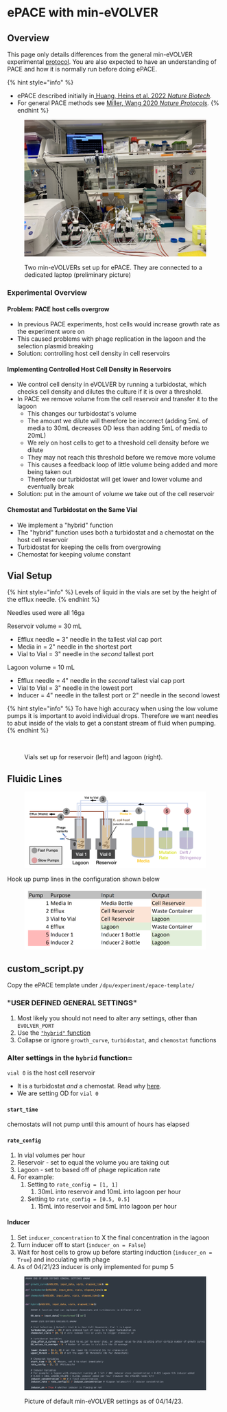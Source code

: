 # ePACE with min-eVOLVER

## Overview

This page only details differences from the general min-eVOLVER experimental [protocol](starting-an-experiment.md). You are also expected to have an understanding of PACE and how it is normally run before doing ePACE.

{% hint style="info" %}
* ePACE described initially in[ Huang, Heins et al. 2022 _Nature Biotech_](https://www.nature.com/articles/s41587-022-01410-2#Sec15)_._
* For general PACE methods see [Miller, Wang 2020 _Nature Protocols_](https://www.nature.com/articles/s41596-020-00410-3)_._
{% endhint %}

<figure><img src="../../.gitbook/assets/image (1).png" alt=""><figcaption><p>Two min-eVOLVERs set up for ePACE. They are connected to a dedicated laptop (preliminary picture)</p></figcaption></figure>

### Experimental Overview

#### Problem: PACE host cells overgrow

* In previous PACE experiments, host cells would increase growth rate as the experiment wore on
* This caused problems with phage replication in the lagoon and the selection plasmid breaking
* Solution: controlling host cell density in cell reservoirs

#### Implementing Controlled Host Cell Density in Reservoirs

* We control cell density in eVOLVER by running a turbidostat, which checks cell density and dilutes the culture if it is over a threshold.
* In PACE we remove volume from the cell reservoir and transfer it to the lagoon
  * This changes our turbidostat's volume
  * The amount we dilute will therefore be incorrect (adding 5mL of media to 30mL decreases OD less than adding 5mL of media to 20mL)
  * We rely on host cells to get to a threshold cell density before we dilute
  * They may not reach this threshold before we remove more volume
  * This causes a feedback loop of little volume being added and more being taken out
  * Therefore our turbidostat will get lower and lower volume and eventually break
* Solution: put in the amount of volume we take out of the cell reservoir

#### Chemostat and Turbidostat on the Same Vial&#x20;

* We implement a "hybrid" function
* The "hybrid" function uses both a turbidostat and a chemostat on the host cell reservoir
* Turbidostat for keeping the cells from overgrowing
* Chemostat for keeping volume constant

## Vial Setup

{% hint style="info" %}
Levels of liquid in the vials are set by the height of the efflux needle.
{% endhint %}

Needles used were all 16ga

Reservoir volume = 30 mL

* Efflux needle = 3" needle in the tallest vial cap port
* Media in = 2" needle in the shortest port
* Vial to Vial = 3" needle in the _second_ tallest port

Lagoon volume = 10 mL

* Efflux needle = 4" needle in the _second_ tallest vial cap port
* Vial to Vial = 3" needle in the lowest port
* Inducer = 4" needle in the tallest port or 2" needle in the second lowest

{% hint style="info" %}
To have high accuracy when using the low volume pumps it is important to avoid individual drops. Therefore we want needles to abut inside of the vials to get a constant stream of fluid when pumping.
{% endhint %}

<figure><img src="../../.gitbook/assets/image (7).png" alt=""><figcaption><p>Vials set up for reservoir (left) and lagoon (right).</p></figcaption></figure>

## Fluidic Lines

<figure><img src="../../.gitbook/assets/image (16).png" alt=""><figcaption></figcaption></figure>

Hook up pump lines in the configuration shown below

<figure><img src="../../.gitbook/assets/image (4).png" alt=""><figcaption></figcaption></figure>

## custom\_script.py

Copy the ePACE template under `/dpu/experiment/epace-template/`

### "USER DEFINED GENERAL SETTINGS"

1. Most likely you should not need to alter any settings, other than `EVOLVER_PORT`
2. Use the [`"hybrid"` function](epace-with-min-evolver.md#experimental-overview)
3. Collapse or ignore `growth_curve`, `turbidostat`, and `chemostat` functions

### Alter settings in the `hybrid` function=

`vial 0` is the host cell reservoir

* It is a turbidostat _and_ a chemostat. Read why [here](epace-with-min-evolver.md#experimental-overview).
* We are setting OD for `vial 0`

#### `start_time`&#x20;

chemostats will not pump until this amount of hours has elapsed

#### `rate_config`

1. In vial volumes per hour
2. Reservoir - set to equal the volume you are taking out
3. Lagoon - set to based off of phage replication rate
4. For example:
   1. Setting to `rate_config = [1, 1]`
      1. 30mL into reservoir and 10mL into lagoon per hour
   2. Setting to `rate_config = [0.5, 0.5]`
      1. 15mL into reservoir and 5mL into lagoon per hour

#### Inducer

1. Set `inducer_concentration` to X the final concentration in the lagoon
2. Turn inducer off to start (`inducer_on = False`)
3. Wait for host cells to grow up before starting induction (`inducer_on = True`) and inoculating with phage
4. As of 04/21/23 inducer is only implemented for pump 5

<figure><img src="../../.gitbook/assets/image (14).png" alt=""><figcaption><p>Picture of default min-eVOLVER settings as of 04/14/23.</p></figcaption></figure>
